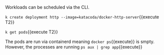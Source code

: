 Workloads can be scheduled via the CLI.

`k create deployment http --image=katacoda/docker-http-server`{{execute T2}}

`k get pods`{{execute T2}}

The pods are run via containerd meaning `docker ps`{{execute}} is smpty. However, the processes are running `ps aux | grep app`{{execute}}
